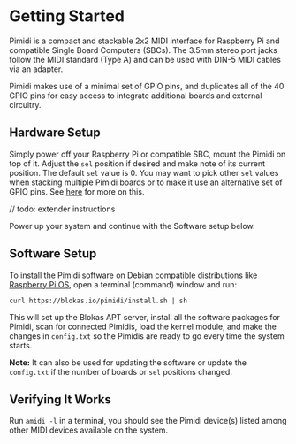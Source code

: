 # Getting Started

Pimidi is a compact and stackable 2x2 MIDI interface for Raspberry Pi and compatible Single Board Computers (SBCs). The 3.5mm stereo port jacks follow the MIDI standard (Type A) and can be used with DIN-5 MIDI cables via an adapter.

Pimidi makes use of a minimal set of GPIO pins, and duplicates all of the 40 GPIO pins for easy access to integrate additional boards and external circuitry.

## Hardware Setup

Simply power off your Raspberry Pi or compatible SBC, mount the Pimidi on top of it. Adjust the `sel` position if desired and make note of its current position. The default `sel` value is 0. You may want to pick other `sel` values when stacking multiple Pimidi boards or to make it use an alternative set of GPIO pins. See [here](advanced-configuration.md) for more on this.

// todo: extender instructions

Power up your system and continue with the Software setup below.

## Software Setup

To install the Pimidi software on Debian compatible distributions like <a href="https://www.raspberrypi.org/downloads/raspberry-pi-os/" target="_blank">Raspberry Pi OS</a>, open a terminal (command) window and run:

```
curl https://blokas.io/pimidi/install.sh | sh
```

This will set up the Blokas APT server, install all the software packages for Pimidi, scan for connected Pimidis, load the kernel module, and make the changes in `config.txt` so the Pimidis are ready to go every time the system starts.

**Note:** It can also be used for updating the software or update the `config.txt` if the number of boards or `sel` positions changed.

## Verifying It Works

Run `amidi -l` in a terminal, you should see the Pimidi device(s) listed among other MIDI devices available on the system.
